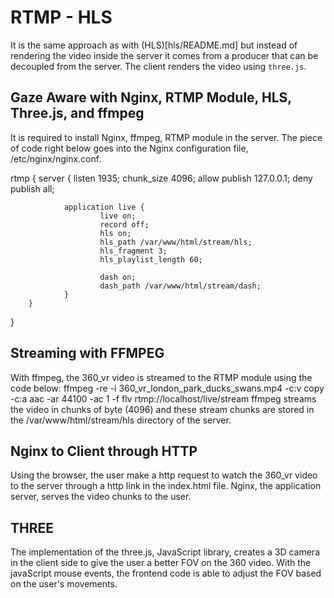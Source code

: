 # RTMP - HLS

It is the same approach as with (HLS)[hls/README.md] but instead of rendering the video inside the server it comes from a producer that can be decoupled from the server. The client renders the video using `three.js`.

## Gaze Aware with Nginx, RTMP Module, HLS, Three.js, and ffmpeg

It is required to install Nginx, ffmpeg, RTMP module in the server. The piece of code right below goes into the Nginx configuration file, /etc/nginx/nginx.conf.

rtmp {
        server {
                listen 1935;
                chunk_size 4096;
                allow publish 127.0.0.1;
                deny publish all;

                application live {
                        live on;
                        record off;
                        hls on;
                        hls_path /var/www/html/stream/hls;
                        hls_fragment 3;
                        hls_playlist_length 60;

                        dash on;
                        dash_path /var/www/html/stream/dash;
                }
        }
}

## Streaming with FFMPEG
With ffmpeg, the 360_vr video is streamed to the RTMP module using the code below:
ffmpeg -re -i 360_vr_london_park_ducks_swans.mp4 -c:v copy -c:a aac -ar 44100 -ac 1 -f flv rtmp://localhost/live/stream
ffmpeg streams the video in chunks of byte (4096) and these stream chunks are stored in the /var/www/html/stream/hls directory of the server.

## Nginx to Client through HTTP
Using the browser, the user make a http request to watch the 360_vr video to the server through a http link in the index.html file. Nginx, the application server, serves the video chunks to the user.

## THREE 
The implementation of the three.js, JavaScript library, creates a 3D camera in the client side to give the user a better FOV on the 360 video. With the javaScript mouse events, the frontend code is able to adjust the FOV based on the user's movements.  
